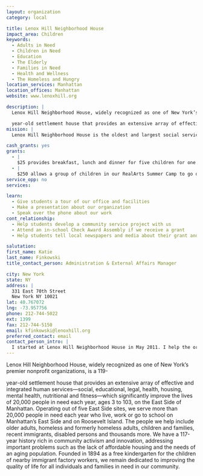 ```yaml
---
layout: organization
category: local

title: Lenox Hill Neighborhood House
impact_area: Children
keywords: 
  - Adults in Need
  - Children in Need
  - Education
  - The Elderly
  - Families in Need
  - Health and Wellness
  - The Homeless and Hungry
location_services: Manhattan
location_offices: Manhattan
website: www.lenoxhill.org

description: |
  Lenox Hill Neighborhood House, widely recognized as one of New York’s premier nonprofit organizations, is a 119-

  year-old settlement house that provides an extensive array of effective and integrated human services—social, educational, legal, health, housing, mental health, nutritional and fitness—which significantly improve the lives of 20,000 people in need each year, ages 3 to 103, on the East Side of Manhattan. Operating out of five East Side sites, we serve more than 20,000 people in need each year who live, work or go to school on Manhattan’s East Side and on Roosevelt Island.  The people we help include older adults, homeless and formerly homeless adults, children and families, recent immigrants, disabled persons and thousands more.  We have a 117-year history rich in community activism and innovation, addressing important problems such as the lack of affordable housing and the needs of an aging population.  Founded in 1894 as a free kindergarten for the children of nearby immigrant factory workers, we remain dedicated to improving the quality of life for all individuals and families in need in our community.
mission: |
  Lenox Hill Neighborhood House is the oldest and largest social services and educational organization on the Upper East Side of Manhattan. Operating out of multiple East Side sites, we are a vibrant community organization and serve 20,000 people in need each year who live, work or go to school on Manhattan's East Side and on Roosevelt Island. Our constituents include older adults, homeless and formerly homeless adults, children and families, recent immigrants, disabled persons and thousands more who make up New York City 's wonderful mosaic. 

cash_grants: yes
grants: 
  - |
    $25 provides breakfast, lunch and dinner for five children for one day in our Early Childhood Center
  - |
    $250 allows a group of children in our RealArts Summer Camp to go on two exciting field trips
service_opp: no
services: 

learn: 
  - Give students a tour of our office and facilities
  - Make a presentation about our organization
  - Speak over the phone about our work
cont_relationship: 
  - Help students develop a community service project with us
  - Attend an in-school Check Award Assembly if we receive a grant
  - Help students tell local newspapers and media about their grant and/or project with us

salutation: 
first_name: Katie
last_name: Finkowski
title_contact_person: Administration & External Affairs Manager

city: New York
state: NY
address: |
  331 East 70th Street  
  New York NY 10021
lat: 40.767072
lng: -73.957756
phone: 212-744-5022
ext: 1399
fax: 212-744-5150
email: kfinkowski@lenoxhill.org
preferred_contact: email
contact_person_intro: |
  I started at Lenox Hill Neighborhood House in May 2011. I help the organization communicate important information about what we do for our community and the kinds of people we serve to the many people who support us throughout New York and the country.
---
```

Lenox Hill Neighborhood House, widely recognized as one of New York’s premier nonprofit organizations, is a 119-

year-old settlement house that provides an extensive array of effective and integrated human services—social, educational, legal, health, housing, mental health, nutritional and fitness—which significantly improve the lives of 20,000 people in need each year, ages 3 to 103, on the East Side of Manhattan. Operating out of five East Side sites, we serve more than 20,000 people in need each year who live, work or go to school on Manhattan’s East Side and on Roosevelt Island.  The people we help include older adults, homeless and formerly homeless adults, children and families, recent immigrants, disabled persons and thousands more.  We have a 117-year history rich in community activism and innovation, addressing important problems such as the lack of affordable housing and the needs of an aging population.  Founded in 1894 as a free kindergarten for the children of nearby immigrant factory workers, we remain dedicated to improving the quality of life for all individuals and families in need in our community.